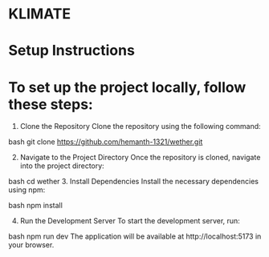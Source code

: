 # KLIMATE
# Setup Instructions
# To set up the project locally, follow these steps:

1. Clone the Repository
Clone the repository using the following command:

bash
git clone https://github.com/hemanth-1321/wether.git

2. Navigate to the Project Directory
Once the repository is cloned, navigate into the project directory:

bash
cd wether
3. Install Dependencies
Install the necessary dependencies using npm:

bash
npm install

4. Run the Development Server
To start the development server, run:

bash
npm run dev
The application will be available at http://localhost:5173 in your browser.